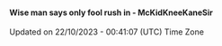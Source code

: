 #### Wise man says only fool rush in - McKidKneeKaneSir
Updated on 22/10/2023 - 00:41:07 (UTC) Time Zone
